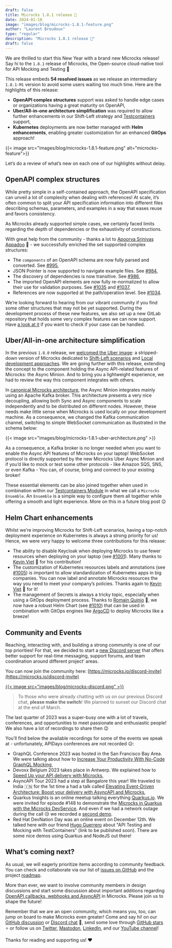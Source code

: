 ```yaml
---
draft: false
title: Microcks 1.8.1 release 🚀
date: 2024-01-18
image: "images/blog/microcks-1.8.1-feature.png"
author: "Laurent Broudoux"
type: "regular"
description: "Microcks 1.8.1 release 🚀"
draft: false
---
```


We are thrilled to start this New Year with a brand new Microcks release! Say hi to the `1.8.1` release of Microcks, the Open-source cloud-native tool for API Mocking and Testing 👏

This release embeds **54 resolved issues** as we release an intermediary `1.8.1-M1` version to avoid some users waiting too much time. Here are the highlights of this release:

* **OpenAPI complex structures** support was asked to handle edge cases or organizations having a great maturity on OpenAPI,
* **Uber/All-in-one architecture simplification** was required to allow further enhancements in our Shift-Left strategy and [Testcontainers](https://testcontainers.com/modules/microcks/) support,
* **Kubernetes** deployments are now better managed with **Helm enhancements**, enabling greater customization for an enhanced **GitOps** approach!

{{< image src="images/blog/microcks-1.8.1-feature.png" alt="microcks-feature">}}

Let’s do a review of what’s new on each one of our highlights without delay.


## OpenAPI complex structures

While pretty simple in a self-contained approach, the OpenAPI specification can unveil a lot of complexity when dealing with references! At scale, it’s often common to split your API specification information into different files describing schemas, parameters, and examples in a way that eases reuse and favors consistency.


As Microcks already supported simple cases, we certainly faced limits regarding the depth of dependencies or the exhaustivity of constructions.

With great help from the community - thanks a lot to [Apoorva Srinivas Appadoo](https://www.linkedin.com/in/appadoo-apoorva-srinivas-481367207/) 🙏 - we successfully enriched the set supported complex structures:

* The `components` of an OpenAPI schema are now fully parsed and converted. See [#995](https://github.com/microcks/microcks/issues/995),
* JSON Pointer is now supported to navigate example files. See [#984](https://github.com/microcks/microcks/issues/984),
* The discovery of dependencies is now transitive. See [#986](https://github.com/microcks/microcks/issues/986),
* The imported OpenAPI elements are now fully re-normalized to allow their use for validation purposes. See [#1035](https://github.com/microcks/microcks/issues/1035) and [#1037](https://github.com/microcks/microcks/issues/1037),
* References are now supported at the path/operation level. See [#1034](https://github.com/microcks/microcks/issues/1034).

We’re looking forward to hearing from our vibrant community if you find some other structures that may not be yet supported. During the development process of these new features, we also set up a new GitLab repository that holds some very complex features we can now support. Have [a look at it](https://gitlab.com/lbroudoux/microcks-tests/) if you want to check if your case can be handled.


## Uber/All-in-one architecture simplification

In the previous `1.8.0` release, we [welcomed the Uber image](https://microcks.io/blog/microcks-1.8.0-release/#welcome-uber-image): a stripped-down version of Microcks dedicated to [Shift-Left scenarios](https://www.linkedin.com/pulse/how-microcks-fit-unify-inner-outer-loops-cloud-native-kheddache) and [Local development approaches](https://microcks.io/blog/microcks-1.8.0-release/#welcome-testcontainers-). We are going further with this release, extending the concept to the component holding the Async API-related features of Microcks: the Async Minion. And to bring you a lightweight experience, we had to review the way this component integrates with others.

In [canonical Microcks architecture](documentation/explanations/deployment-options/#complete-logical-architecture), the Async Minion integrates mainly using an Apache Kafka broker. This architecture presents a very nice decoupling, allowing both Sync and Async components to scale independently and to be distributed on different nodes. However, these needs make little sense when Microcks is used locally on your development machine. As a consequence, we changed the Kafka communication channel, switching to simple WebSocket communication as illustrated in the schema below: 

{{< image src="images/blog/microcks-1.8.1-uber-architecture.png" >}}

As a consequence, a Kafka broker is no longer needed when you want to enable the Async API features of Microcks on your laptop! WebSocket protocol is directly supported by the new Microcks Uber Async Minion and if you’d like to mock or test some other protocols - like Amazon SQS, SNS, or even Kafka - You can, of course, bring and connect to your existing broker!

These essential elements can be also joined together when used in combination within our [Testcontainers Module](https://testcontainers.com/modules/microcks/) in what we call a `Microcks Ensemble`. An `Ensemble` is a simple way to configure them all together while offering a smooth and light experience. More on this in a future blog post 😉


## Helm Chart enhancements

Whilst we’re improving Microcks for Shift-Left scenarios, having a top-notch deployment experience on Kubernetes is always a strong priority for us! Hence, we were very happy to welcome three contributions for this release:

* The ability to disable Keycloak when deploying Microcks to use fewer resources when deploying on your laptop (see [#1001](https://github.com/microcks/microcks/issues/1001)). Many thanks to [Kevin Viet](https://www.linkedin.com/in/kevin-viet-863a137/) 🙏 for his contribution!
* The customization of Kubernetes resources labels and annotations (see [#1005](https://github.com/microcks/microcks/issues/1005)) is important to allow standardization of Kubernetes apps in big companies. You can now label and annotate Microcks resources the way you need to meet your company’s policies. Thanks again to [Kevin Viet](https://www.linkedin.com/in/kevin-viet-863a137/) 🙏 for it!
* The management of Secrets is always a tricky topic, especially when using a GitOps deployment process. Thanks to [Romain Quinio](https://www.linkedin.com/in/rquinio/) 🙏, we now have a robust Helm Chart (see [#1010](https://github.com/microcks/microcks/issues/1010)) that can be used in combination with GitOps engines like [ArgoCD](https://argo-cd.readthedocs.io/) to deploy Microcks like a breeze!


## Community and Events

Reaching, interacting with, and building a strong community is one of our top priorities! For that, we decided to start a [new Discord server](https://microcks.io/discord-invite) that offers better support for real-time messaging, support forums, and team coordination around different project’ areas.

You can now join the community here: [https://microcks.io/discord-invite](https://microcks.io/discord-invite) 

[{{< image src="images/blog/microcks-discord.png" >}}](https://microcks.io/discord-invite)

> To those who were already chatting with us on our previous Discord chat, **please make the switch**! We planned to sunset our Discord chat at the end of March.

The last quarter of 2023 was a super-busy one with a lot of travels, conferences, and opportunities to meet passionate and enthusiastic people! We also have a lot of recordings to share then 😉

You’ll find below the available recordings for some of the events we speak at - unfortunately, APIDays conferences are not recorded 😥:

* GraphQL Conference 2023 was hosted in the San Francisco Bay Area. We were talking about how to [Increase Your Productivity With No-Code GraphQL Mocking](https://www.youtube.com/watch?v=UjDnrrTp7uI),
* Devoxx Belgium 2023 takes place in Antwerp. We explained how to [Speed Up your API delivery with Microcks](https://www.youtube.com/watch?v=2C2AqEpNAWI),
* AsyncAPI Tour 2023 had a step at Bangalore this year! We traveled to India 🇮🇳 for the 1st time a had a talk called [Elevating Event-Driven Architecture: Boost your delivery with AsyncAPI and Microcks](https://www.youtube.com/watch?v=PYEW3F91wbI&list=PLbi1gRlP7pijVocLZS7FeWKA4NBzJa7_Z&index=9),
* Quarkus Insights is an online meetup talking everything [Quarkus.io](https://quarkus.io). We were invited for episode #148 to demonstrate the [Microcks in Quarkus with the Microcks DevService](https://www.youtube.com/watch?v=Op-PD6m-zPo). And even if we had a network outage during the call 😥 we recorded a [second demo](https://www.youtube.com/watch?v=EQ6i7jxv_Rk&t=0s).
* Red Hat DevNation Day was an online event on December 12th. We talked here with our friend [Hugo Guerrero](https://www.linkedin.com/in/hugoguerrero/) about "API Testing and Mocking with TestContainers" (link to be published soon). There are some nice demos using Quarkus and NodeJS out there!


## What’s coming next?

As usual, we will eagerly prioritize items according to community feedback. You can check and collaborate via our list of [issues on GitHub](https://github.com/microcks/microcks/issues) and the project [roadmap](https://github.com/orgs/microcks/projects/1).

More than ever, we want to involve community members in design discussions and start some discussion about important additions regarding [OpenAPI callbacks, webhooks and AsyncAPI](https://github.com/orgs/microcks/discussions/1039) in Microcks. Please join us to shape the future!

Remember that we are an open community, which means you, too, can jump on board to make Microcks even greater! Come and say hi! on our [GitHub discussion](https://github.com/microcks/microcks/discussions) or [Discord chat](https://microcks.io/discord-invite/) 👻, send some love through [GitHub stars](https://github.com/microcks/microcks) ⭐️ or follow us on [Twitter](https://twitter.com/microcksio), [Mastodon](https://hachyderm.io/@microcksio@mastodon.social), [LinkedIn](https://www.linkedin.com/company/microcks/), and our [YouTube channel](https://www.youtube.com/c/Microcks)!

Thanks for reading and supporting us! ❤️


